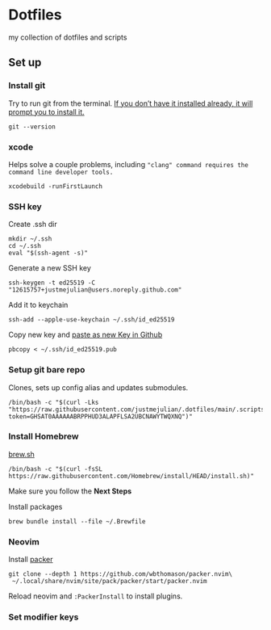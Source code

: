 # Dotfiles
my collection of dotfiles and scripts

## Set up

### Install git
Try to run git from the terminal. [If you don’t have it installed already, it will prompt you to install it.](https://git-scm.com/book/en/v2/Getting-Started-Installing-Git)
```
git --version
```

### xcode
Helps solve a couple problems, including `"clang" command requires the command line developer tools.`
```
xcodebuild -runFirstLaunch
```

### SSH key
Create .ssh dir
```
mkdir ~/.ssh
cd ~/.ssh
eval "$(ssh-agent -s)"
```

Generate a new SSH key
```
ssh-keygen -t ed25519 -C "12615757+justmejulian@users.noreply.github.com"
```

Add it to keychain
```
ssh-add --apple-use-keychain ~/.ssh/id_ed25519
```

Copy new key and [paste as new Key in Github](https://github.com/settings/ssh/new)
```
pbcopy < ~/.ssh/id_ed25519.pub
```

### Setup git bare repo
Clones, sets up config alias and updates submodules.
```
/bin/bash -c "$(curl -Lks "https://raw.githubusercontent.com/justmejulian/.dotfiles/main/.scripts/install.sh?token=GHSAT0AAAAAABRPPHUD3ALAPFLSA2UBCNAWYTWQXNQ")"
```

### Install Homebrew
[brew.sh](https://brew.sh)
```
/bin/bash -c "$(curl -fsSL https://raw.githubusercontent.com/Homebrew/install/HEAD/install.sh)"
```
Make sure you follow the __Next Steps__

Install packages
```
brew bundle install --file ~/.Brewfile
```

### Neovim
Install [packer](https://github.com/wbthomason/packer.nvim)
```
git clone --depth 1 https://github.com/wbthomason/packer.nvim\
 ~/.local/share/nvim/site/pack/packer/start/packer.nvim
```

Reload neovim and `:PackerInstall` to install plugins.

### Set modifier keys
